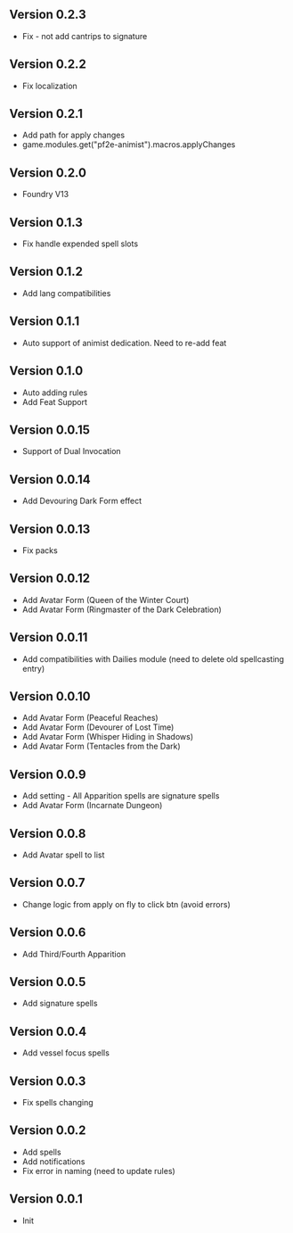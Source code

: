 ## Version 0.2.3
- Fix - not add cantrips to signature

## Version 0.2.2
- Fix localization

## Version 0.2.1
- Add path for apply changes
- game.modules.get("pf2e-animist").macros.applyChanges

## Version 0.2.0
- Foundry V13

## Version 0.1.3
- Fix handle expended spell slots

## Version 0.1.2
- Add lang compatibilities

## Version 0.1.1
- Auto support of animist dedication. Need to re-add feat 

## Version 0.1.0
- Auto adding rules
- Add Feat Support

## Version 0.0.15
- Support of Dual Invocation

## Version 0.0.14
- Add Devouring Dark Form effect

## Version 0.0.13
- Fix packs 

## Version 0.0.12
- Add Avatar Form (Queen of the Winter Court)
- Add Avatar Form (Ringmaster of the Dark Celebration)
 
## Version 0.0.11
- Add compatibilities with Dailies module (need to delete old spellcasting entry)
 
## Version 0.0.10
- Add Avatar Form (Peaceful Reaches)
- Add Avatar Form (Devourer of Lost Time)
- Add Avatar Form (Whisper Hiding in Shadows)
- Add Avatar Form (Tentacles from the Dark)

## Version 0.0.9
- Add setting - All Apparition spells are signature spells
- Add Avatar Form (Incarnate Dungeon)

## Version 0.0.8
- Add Avatar spell to list

## Version 0.0.7
- Change logic from apply on fly to click btn (avoid errors)

## Version 0.0.6
- Add Third/Fourth Apparition

## Version 0.0.5
- Add signature spells

## Version 0.0.4
- Add vessel focus spells

## Version 0.0.3
- Fix spells changing

## Version 0.0.2
- Add spells
- Add notifications
- Fix error in naming (need to update rules)

## Version 0.0.1
- Init

